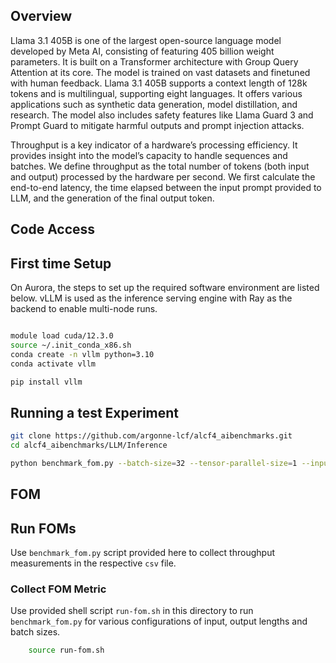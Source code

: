 ## Overview 

Llama 3.1 405B is one of the largest open-source language model developed by Meta AI, consisting of featuring 405 billion weight parameters. It is built on a Transformer architecture with Group Query Attention at its core. The model is trained on vast datasets and finetuned with human feedback. Llama 3.1 405B supports a context length of 128k tokens and is multilingual, supporting eight languages. It offers various applications such as synthetic data generation, model distillation, and research. The model also includes safety features like Llama Guard 3 and Prompt Guard to mitigate harmful outputs and prompt injection attacks.

Throughput is a key indicator of a hardware’s processing efficiency. It provides insight into the model’s capacity to handle sequences and batches. We define throughput as the total number of tokens (both input and output) processed by the hardware per second. We first calculate the end-to-end latency, the time elapsed between the input prompt provided to LLM, and the generation of the final output token.

## Code Access

## First time Setup
On Aurora, the steps to set up the required software environment are listed below. vLLM is used as the inference serving engine with Ray as the backend to enable multi-node runs.
```bash

module load cuda/12.3.0
source ~/.init_conda_x86.sh
conda create -n vllm python=3.10
conda activate vllm

pip install vllm

```

## Running a test Experiment 

```bash
git clone https://github.com/argonne-lcf/alcf4_aibenchmarks.git
cd alcf4_aibenchmarks/LLM/Inference

python benchmark_fom.py --batch-size=32 --tensor-parallel-size=1 --input-len=32--output-len=32 --model="meta-llama/Llama-2-7b-hf" --dtype="float16" --trust-remote-code
```
## FOM



## Run FOMs

Use `benchmark_fom.py` script provided here to collect throughput measurements in the respective `csv` file. 



### Collect FOM Metric

Use provided shell script `run-fom.sh` in this directory to run `benchmark_fom.py` for various configurations of input, output lengths and batch sizes. 

```bash
    source run-fom.sh
```

